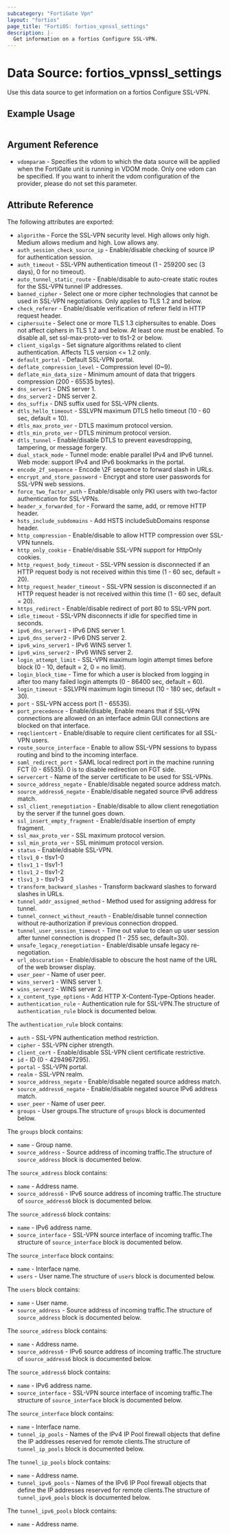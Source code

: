 ```yaml
---
subcategory: "FortiGate Vpn"
layout: "fortios"
page_title: "FortiOS: fortios_vpnssl_settings"
description: |-
  Get information on a fortios Configure SSL-VPN.
---
```


# Data Source: fortios_vpnssl_settings
Use this data source to get information on a fortios Configure SSL-VPN.


## Example Usage

```hcl

```

## Argument Reference

* `vdomparam` - Specifies the vdom to which the data source will be applied when the FortiGate unit is running in VDOM mode. Only one vdom can be specified. If you want to inherit the vdom configuration of the provider, please do not set this parameter.

## Attribute Reference

The following attributes are exported:

* `algorithm` - Force the SSL-VPN security level. High allows only high. Medium allows medium and high. Low allows any.
* `auth_session_check_source_ip` - Enable/disable checking of source IP for authentication session.
* `auth_timeout` - SSL-VPN authentication timeout (1 - 259200 sec (3 days), 0 for no timeout).
* `auto_tunnel_static_route` - Enable/disable to auto-create static routes for the SSL-VPN tunnel IP addresses.
* `banned_cipher` - Select one or more cipher technologies that cannot be used in SSL-VPN negotiations. Only applies to TLS 1.2 and below.
* `check_referer` - Enable/disable verification of referer field in HTTP request header.
* `ciphersuite` - Select one or more TLS 1.3 ciphersuites to enable. Does not affect ciphers in TLS 1.2 and below. At least one must be enabled. To disable all, set ssl-max-proto-ver to tls1-2 or below.
* `client_sigalgs` - Set signature algorithms related to client authentication. Affects TLS version <= 1.2 only.
* `default_portal` - Default SSL-VPN portal.
* `deflate_compression_level` - Compression level (0~9).
* `deflate_min_data_size` - Minimum amount of data that triggers compression (200 - 65535 bytes).
* `dns_server1` - DNS server 1.
* `dns_server2` - DNS server 2.
* `dns_suffix` - DNS suffix used for SSL-VPN clients.
* `dtls_hello_timeout` - SSLVPN maximum DTLS hello timeout (10 - 60 sec, default = 10).
* `dtls_max_proto_ver` - DTLS maximum protocol version.
* `dtls_min_proto_ver` - DTLS minimum protocol version.
* `dtls_tunnel` - Enable/disable DTLS to prevent eavesdropping, tampering, or message forgery.
* `dual_stack_mode` - Tunnel mode: enable parallel IPv4 and IPv6 tunnel. Web mode: support IPv4 and IPv6 bookmarks in the portal.
* `encode_2f_sequence` - Encode \2F sequence to forward slash in URLs.
* `encrypt_and_store_password` - Encrypt and store user passwords for SSL-VPN web sessions.
* `force_two_factor_auth` - Enable/disable only PKI users with two-factor authentication for SSL-VPNs.
* `header_x_forwarded_for` - Forward the same, add, or remove HTTP header.
* `hsts_include_subdomains` - Add HSTS includeSubDomains response header.
* `http_compression` - Enable/disable to allow HTTP compression over SSL-VPN tunnels.
* `http_only_cookie` - Enable/disable SSL-VPN support for HttpOnly cookies.
* `http_request_body_timeout` - SSL-VPN session is disconnected if an HTTP request body is not received within this time (1 - 60 sec, default = 20).
* `http_request_header_timeout` - SSL-VPN session is disconnected if an HTTP request header is not received within this time (1 - 60 sec, default = 20).
* `https_redirect` - Enable/disable redirect of port 80 to SSL-VPN port.
* `idle_timeout` - SSL-VPN disconnects if idle for specified time in seconds.
* `ipv6_dns_server1` - IPv6 DNS server 1.
* `ipv6_dns_server2` - IPv6 DNS server 2.
* `ipv6_wins_server1` - IPv6 WINS server 1.
* `ipv6_wins_server2` - IPv6 WINS server 2.
* `login_attempt_limit` - SSL-VPN maximum login attempt times before block (0 - 10, default = 2, 0 = no limit).
* `login_block_time` - Time for which a user is blocked from logging in after too many failed login attempts (0 - 86400 sec, default = 60).
* `login_timeout` - SSLVPN maximum login timeout (10 - 180 sec, default = 30).
* `port` - SSL-VPN access port (1 - 65535).
* `port_precedence` - Enable/disable, Enable means that if SSL-VPN connections are allowed on an interface admin GUI connections are blocked on that interface.
* `reqclientcert` - Enable/disable to require client certificates for all SSL-VPN users.
* `route_source_interface` - Enable to allow SSL-VPN sessions to bypass routing and bind to the incoming interface.
* `saml_redirect_port` - SAML local redirect port in the machine running FCT (0 - 65535). 0 is to disable redirection on FGT side.
* `servercert` - Name of the server certificate to be used for SSL-VPNs.
* `source_address_negate` - Enable/disable negated source address match.
* `source_address6_negate` - Enable/disable negated source IPv6 address match.
* `ssl_client_renegotiation` - Enable/disable to allow client renegotiation by the server if the tunnel goes down.
* `ssl_insert_empty_fragment` - Enable/disable insertion of empty fragment.
* `ssl_max_proto_ver` - SSL maximum protocol version.
* `ssl_min_proto_ver` - SSL minimum protocol version.
* `status` - Enable/disable SSL-VPN.
* `tlsv1_0` - tlsv1-0
* `tlsv1_1` - tlsv1-1
* `tlsv1_2` - tlsv1-2
* `tlsv1_3` - tlsv1-3
* `transform_backward_slashes` - Transform backward slashes to forward slashes in URLs.
* `tunnel_addr_assigned_method` - Method used for assigning address for tunnel.
* `tunnel_connect_without_reauth` - Enable/disable tunnel connection without re-authorization if previous connection dropped.
* `tunnel_user_session_timeout` - Time out value to clean up user session after tunnel connection is dropped (1 - 255 sec, default=30).
* `unsafe_legacy_renegotiation` - Enable/disable unsafe legacy re-negotiation.
* `url_obscuration` - Enable/disable to obscure the host name of the URL of the web browser display.
* `user_peer` - Name of user peer.
* `wins_server1` - WINS server 1.
* `wins_server2` - WINS server 2.
* `x_content_type_options` - Add HTTP X-Content-Type-Options header.
* `authentication_rule` - Authentication rule for SSL-VPN.The structure of `authentication_rule` block is documented below.

The `authentication_rule` block contains:

* `auth` - SSL-VPN authentication method restriction.
* `cipher` - SSL-VPN cipher strength.
* `client_cert` - Enable/disable SSL-VPN client certificate restrictive.
* `id` - ID (0 - 4294967295).
* `portal` - SSL-VPN portal.
* `realm` - SSL-VPN realm.
* `source_address_negate` - Enable/disable negated source address match.
* `source_address6_negate` - Enable/disable negated source IPv6 address match.
* `user_peer` - Name of user peer.
* `groups` - User groups.The structure of `groups` block is documented below.

The `groups` block contains:

* `name` - Group name.
* `source_address` - Source address of incoming traffic.The structure of `source_address` block is documented below.

The `source_address` block contains:

* `name` - Address name.
* `source_address6` - IPv6 source address of incoming traffic.The structure of `source_address6` block is documented below.

The `source_address6` block contains:

* `name` - IPv6 address name.
* `source_interface` - SSL-VPN source interface of incoming traffic.The structure of `source_interface` block is documented below.

The `source_interface` block contains:

* `name` - Interface name.
* `users` - User name.The structure of `users` block is documented below.

The `users` block contains:

* `name` - User name.
* `source_address` - Source address of incoming traffic.The structure of `source_address` block is documented below.

The `source_address` block contains:

* `name` - Address name.
* `source_address6` - IPv6 source address of incoming traffic.The structure of `source_address6` block is documented below.

The `source_address6` block contains:

* `name` - IPv6 address name.
* `source_interface` - SSL-VPN source interface of incoming traffic.The structure of `source_interface` block is documented below.

The `source_interface` block contains:

* `name` - Interface name.
* `tunnel_ip_pools` - Names of the IPv4 IP Pool firewall objects that define the IP addresses reserved for remote clients.The structure of `tunnel_ip_pools` block is documented below.

The `tunnel_ip_pools` block contains:

* `name` - Address name.
* `tunnel_ipv6_pools` - Names of the IPv6 IP Pool firewall objects that define the IP addresses reserved for remote clients.The structure of `tunnel_ipv6_pools` block is documented below.

The `tunnel_ipv6_pools` block contains:

* `name` - Address name.

